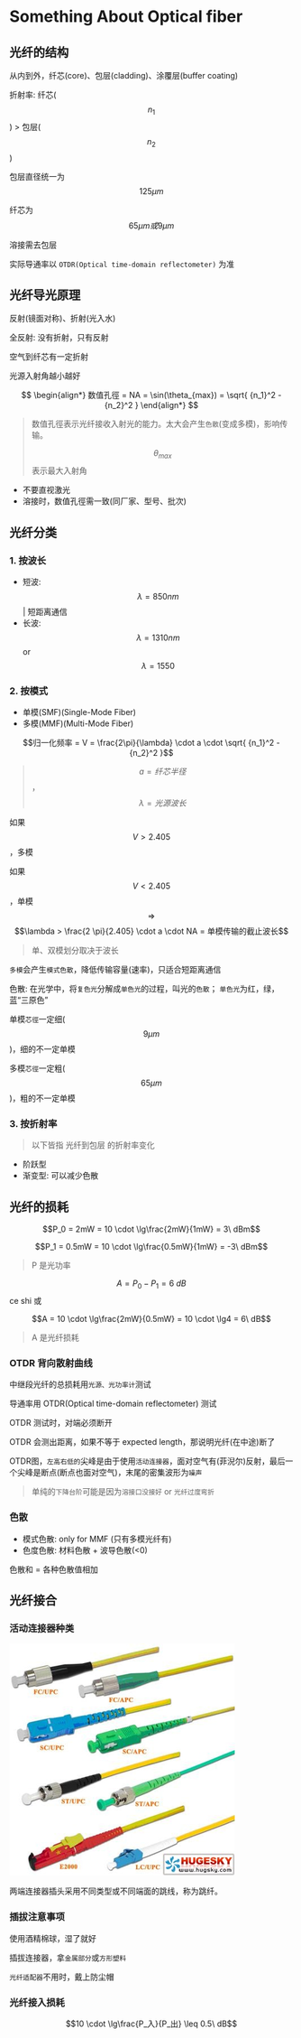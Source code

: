 # Something About Optical fiber

## 光纤的结构

从内到外，纤芯\(core\)、包层\(cladding\)、涂覆层\(buffer coating\)

折射率: 纤芯\($$n_1$$\) &gt; 包层\($$n_2$$\)

包层直径统一为$$125 \mu m$$

纤芯为$$65 \mu m 或 9 \mu m$$

溶接需去包层

实际导通率以 `OTDR(Optical time-domain reflectometer)` 为准

## 光纤导光原理

反射\(镜面对称\)、折射\(光入水\)

全反射: 没有折射，只有反射

空气到纤芯有一定折射

光源入射角越小越好

$$
\begin{align*}
数值孔徑 = NA = \sin(\theta_{max}) = \sqrt{ {n_1}^2 - {n_2}^2 }
\end{align*}
$$

> 数值孔徑表示光纤接收入射光的能力。太大会产生`色散`\(变成多模\)，影响传输。
>
> $${\theta}_{max}$$ 表示最大入射角

* 不要直视激光
* 溶接时，数值孔徑需一致\(同厂家、型号、批次\)

## 光纤分类

### 1. 按波长

* 短波: $$\lambda = 850 nm$$ \| 短距离通信
* 长波: $$\lambda = 1310 nm$$ or $$\lambda = 1550$$

### 2. 按模式

* 单模\(SMF\)\(Single-Mode Fiber\)
* 多模\(MMF\)\(Multi-Mode Fiber\)

$$归一化频率 = V = \frac{2\pi}{\lambda} \cdot a \cdot \sqrt{ {n_1}^2 - {n_2}^2 }$$

> $$a = 纤芯半径$$，$$\lambda = 光源波长$$

如果$$V > 2.405$$，多模

如果$$V < 2.405$$，单模 $$\Rightarrow$$ $$\lambda > \frac{2 \pi}{2.405} \cdot a \cdot NA = 单模传输的截止波长$$

> 单、双模划分取决于波长

`多模`会产生`模式色散`，降低传输容量\(速率\)，只适合短距离通信

色散: 在光学中，将`复色光`分解成`单色光`的过程，叫光的`色散`； `单色光`为红，绿，蓝“三原色”

单模`芯徑`一定细\($$9 \mu m$$\)，细的不一定单模

多模`芯徑`一定粗\($$65 \mu m$$\)，粗的不一定单模

### 3. 按折射率

> 以下皆指 光纤到包层 的折射率变化

* 阶跃型
* 渐变型: 可以减少色散

## 光纤的损耗

$$P_0 = 2mW = 10 \cdot \lg\frac{2mW}{1mW} = 3\ dBm$$

$$P_1 = 0.5mW = 10 \cdot \lg\frac{0.5mW}{1mW} = -3\ dBm$$

> P 是光功率

$$A = P_0 - P_1 = 6\ dB$$ ce shi 或

$$A = 10 \cdot \lg\frac{2mW}{0.5mW} = 10 \cdot \lg4 = 6\ dB$$

> A 是光纤损耗

### OTDR 背向散射曲线

中继段光纤的总损耗用`光源、光功率计`测试

导通率用 OTDR\(Optical time-domain reflectometer\) 测试

OTDR 测试时，对端必须断开

OTDR 会测出距离，如果不等于 expected length，那说明光纤\(在中途\)断了

OTDR图，`左高右低的`尖峰是由于使用`活动连接器`，面对空气有\(菲淣尔\)反射，最后一个尖峰是断点\(断点也面对空气\)，末尾的密集波形为`噪声`

> 单纯的`下降台阶`可能是因为`溶接口没接好` or `光纤过度弯折`

### 色散

* 模式色散: only for MMF \(只有多模光纤有\)
* 色度色散: 材料色散 + 波导色散\(&lt;0\)

色散和 = 各种色散值相加

## 光纤接合

### 活动连接器种类

![](../../.gitbook/assets/guangxian_huodonglianjieqi%20%281%29.jpg)

两端连接器插头采用不同类型或不同端面的跳线，称为跳纤。

### 插拔注意事项

使用酒精棉球，湿了就好

插拔连接器，拿`金属部分`或`方形塑料`

`光纤适配器`不用时，戴上防尘帽

### 光纤接入损耗

$$10 \cdot \lg\frac{P_入}{P_出} \leq 0.5\ dB$$

